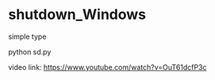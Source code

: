 # shutdown_Windows

simple type 


python sd.py


video link:
https://www.youtube.com/watch?v=OuT61dcfP3c
